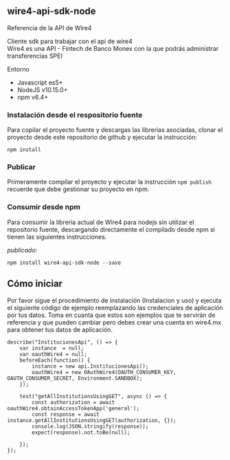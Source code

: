 ## wire4-api-sdk-node

Referencia de la API de Wire4  

Cliente sdk para trabajar con el api de wire4<br>Wire4 es una API - Fintech de Banco Monex con la que podrás administrar transferencias SPEI

Entorno
* Javascript es5+
* NodeJS v10.15.0+
* npm v6.4+


### Instalación desde el respositorio fuente

Para copilar el proyecto fuente y descargas las librerias asociadas, clonar el proyecto desde este repositorio de github y ejecutar la instrucción:
```
npm install

```

### Publicar

Primeramente compilar el proyecto y ejecutar la instrucción ```npm publish``` recuerde que debe gestionar su proyecto en npm.

### Consumir desde npm

Para consumir la librería actual de Wire4 para nodejs sin utilizar el repositorio fuente, descargando directamente el compilado desde npm si tienen las siguientes instrucciones.

_publicado:_

```
npm install wire4-api-sdk-node --save
```

## Cómo iniciar

Por favor sigue el procedimiento de instalación (Instalacion y uso) y ejecuta el siguiente código de ejemplo reemplazando las credenciales de aplicación por tus datos. Toma en cuanta que estos son ejemplos que te servirán de referencia y que pueden cambiar pero debes crear una cuenta en wire4.mx para obtener tus datos de aplicación.

```
describe("InstitucionesApi", () => {
    var instance  = null;
    var oauthWire4 = null;
    beforeEach(function() {
        instance = new api.InstitucionesApi();
        oauthWire4 = new OAuthWire4(OAUTH_CONSUMER_KEY, OAUTH_CONSUMER_SECRET, Environment.SANDBOX);
    });

    test("getAllInstitutionsUsingGET", async () => {
        const authorization = await oauthWire4.obtainAccessTokenApp('general');
        const response = await instance.getAllInstitutionsUsingGET(authorization, {});
        console.log(JSON.stringify(response));
        expect(response).not.toBe(null);

    });
});
```
